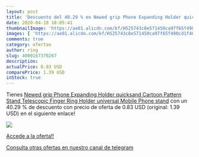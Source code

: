 ```yaml
---
layout: post
title: 'Descuento del 40.29 % en Newed grip Phone Expanding Holder quicks'
date: 2020-04-18 18:05:41
thumbnailImage: 'https://ae01.alicdn.com/kf/H525743c8e571450ca97f65f490cd1f46E/Newed-grip-Phone-Expanding-Holder-quicksand-Cartoon-Pattern-Stand-Telescopic-Finger-Ring-Holder-universal-Mobile-Phone.jpg_350x350._SL200_.jpg'
images: [ 'https://ae01.alicdn.com/kf/H525743c8e571450ca97f65f490cd1f46E/Newed-grip-Phone-Expanding-Holder-quicksand-Cartoon-Pattern-Stand-Telescopic-Finger-Ring-Holder-universal-Mobile-Phone.jpg_350x350._SL200_.jpg' ]
comments: true
category: ofertas
author: ring
slug: 4000167370267
description:
actualPrice: 0.83 USD
comparePrice: 1.39 USD
inStock: true
---
```


Tienes [Newed grip Phone Expanding Holder quicksand Cartoon Pattern Stand Telescopic Finger Ring Holder universal Mobile Phone stand](https://www.amazon.com/dp/4000167370267/?tag=redken08-20) con un 40.29 % de descuento con precio de oferta de 0.83 USD (original: 1.39 USD) en el siguiente enlace!

[![](https://ae01.alicdn.com/kf/H525743c8e571450ca97f65f490cd1f46E/Newed-grip-Phone-Expanding-Holder-quicksand-Cartoon-Pattern-Stand-Telescopic-Finger-Ring-Holder-universal-Mobile-Phone.jpg_350x350._SL200_.jpg)](https://www.amazon.com/dp/4000167370267/?tag=redken08-20)

[Accede a la oferta!!](https://www.amazon.com/dp/4000167370267/?tag=redken08-20)

[Consulta otras ofertas en nuestro canal de telegram](https://t.me/s/ofertas25)
